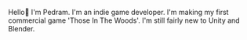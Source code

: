 Hello👋 I'm Pedram. I'm an indie game developer.
I'm making my first commercial game 'Those In The Woods'.
I'm still fairly new to Unity and Blender.
